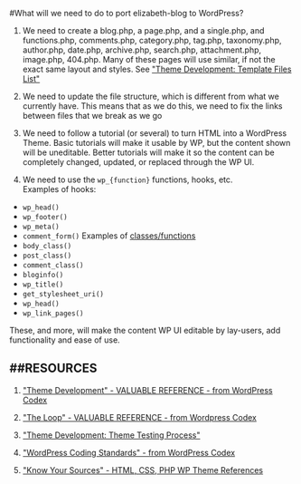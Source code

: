 #What will we need to do to port elizabeth-blog to WordPress?

1. We need to create a blog.php, a page.php, and a single.php, and functions.php, comments.php, category.php, tag.php, taxonomy.php, author.php, date.php, archive.php, search.php, attachment.php, image.php, 404.php.  Many of these pages will use similar, if not the exact same layout and styles. See ["Theme Development: Template Files List"](http://codex.wordpress.org/Theme_Development#Template_Files_List)

2. We need to update the file structure, which is different from what we currently have.  This means that as we do this, we need to fix the links between files that we break as we go

3. We need to follow a tutorial (or several) to turn HTML into a WordPress Theme. Basic tutorials will make it usable by WP, but the content shown will be uneditable.  Better tutorials will make it so the content can be completely changed, updated, or replaced through the WP UI.

4.  We need to use the `wp_{function}` functions, hooks, etc.  
Examples of hooks: 
+ `wp_head()`
+ `wp_footer()`
+ `wp_meta()`
+ `comment_form()`
Examples of [classes/functions](http://codex.wordpress.org/Theme_Development#Template_File_Checklist)
+ `body_class()`
+ `post_class()`
+ `comment_class()`
+ `bloginfo()`
+ `wp_title()`
+ `get_stylesheet_uri()`
+ `wp_head()`
+ `wp_link_pages()`

 These, and more, will make the content WP UI editable by lay-users, add functionality and ease of use.


##RESOURCES
---

1. ["Theme Development" - VALUABLE REFERENCE - from WordPress Codex](http://codex.wordpress.org/Theme_Development)

2. ["The Loop" - VALUABLE REFERENCE - from Wordpress Codex](http://codex.wordpress.org/The_Loop)

3. ["Theme Development: Theme Testing Process"](http://codex.wordpress.org/Theme_Development#Theme_Testing_Process)

4. ["WordPress Coding Standards" - from WordPress Codex](http://codex.wordpress.org/WordPress_Coding_Standards)

5. ["Know Your Sources" - HTML, CSS, PHP WP Theme References](http://codex.wordpress.org/Know_Your_Sources)
